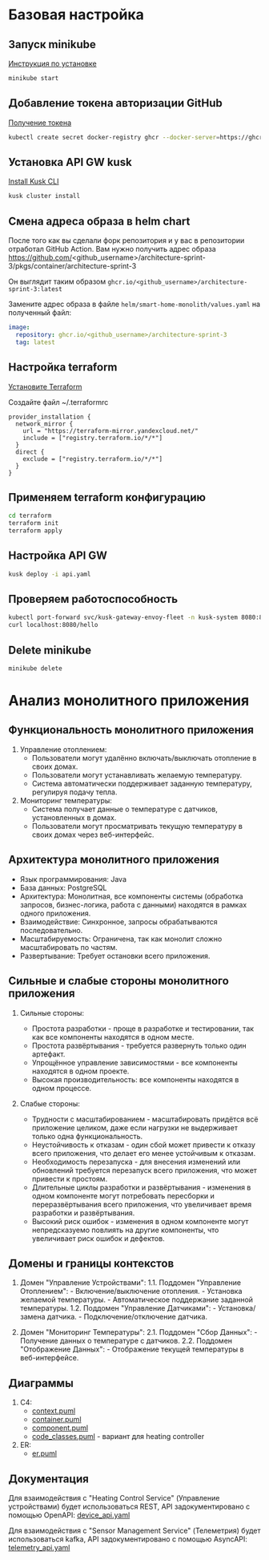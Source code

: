 # Базовая настройка

## Запуск minikube

[Инструкция по установке](https://minikube.sigs.k8s.io/docs/start/)

```bash
minikube start
```

## Добавление токена авторизации GitHub

[Получение токена](https://github.com/settings/tokens/new)

```bash
kubectl create secret docker-registry ghcr --docker-server=https://ghcr.io --docker-username=<github_username> --docker-password=<github_token> -n default
```

## Установка API GW kusk

[Install Kusk CLI](https://docs.kusk.io/getting-started/install-kusk-cli)

```bash
kusk cluster install
```

## Смена адреса образа в helm chart

После того как вы сделали форк репозитория и у вас в репозитории отработал GitHub Action. Вам нужно получить адрес образа <https://github.com/><github_username>/architecture-sprint-3/pkgs/container/architecture-sprint-3

Он выглядит таким образом
```ghcr.io/<github_username>/architecture-sprint-3:latest```

Замените адрес образа в файле `helm/smart-home-monolith/values.yaml` на полученный файл:

```yaml
image:
  repository: ghcr.io/<github_username>/architecture-sprint-3
  tag: latest
```

## Настройка terraform

[Установите Terraform](https://yandex.cloud/ru/docs/tutorials/infrastructure-management/terraform-quickstart#install-terraform)

Создайте файл ~/.terraformrc

```hcl
provider_installation {
  network_mirror {
    url = "https://terraform-mirror.yandexcloud.net/"
    include = ["registry.terraform.io/*/*"]
  }
  direct {
    exclude = ["registry.terraform.io/*/*"]
  }
}
```

## Применяем terraform конфигурацию

```bash
cd terraform
terraform init
terraform apply
```

## Настройка API GW

```bash
kusk deploy -i api.yaml
```

## Проверяем работоспособность

```bash
kubectl port-forward svc/kusk-gateway-envoy-fleet -n kusk-system 8080:80
curl localhost:8080/hello
```

## Delete minikube

```bash
minikube delete
```

# Анализ монолитного приложения

## Функциональность монолитного приложения

1. Управление отоплением:
   - Пользователи могут удалённо включать/выключать отопление в своих домах.
   - Пользователи могут устанавливать желаемую температуру.
   - Система автоматически поддерживает заданную температуру, регулируя подачу тепла.
2. Мониторинг температуры:
   - Система получает данные о температуре с датчиков, установленных в домах.
   - Пользователи могут просматривать текущую температуру в своих домах через веб-интерфейс.

## Архитектура монолитного приложения

- Язык программирования: Java
- База данных: PostgreSQL
- Архитектура: Монолитная, все компоненты системы (обработка запросов, бизнес-логика, работа с данными) находятся в рамках одного приложения.
- Взаимодействие: Синхронное, запросы обрабатываются последовательно.
- Масштабируемость: Ограничена, так как монолит сложно масштабировать по частям.
- Развертывание: Требует остановки всего приложения.

## Сильные и слабые стороны монолитного приложения

1. Сильные стороны:

   - Простота разработки - проще в разработке и тестировании, так как все компоненты находятся в одном месте.
   - Простота развёртывания - требуется развернуть только один артефакт.
   - Упрощённое управление зависимостями - все компоненты находятся в одном проекте. 
   - Высокая производительность: все компоненты находятся в одном процессе.
   
2. Слабые стороны:
   - Трудности с масштабированием - масштабировать придётся всё приложение целиком, даже если нагрузки не выдерживает только одна функциональность.
   - Неустойчивость к отказам - один сбой может привести к отказу всего приложения, что делает его менее устойчивым к отказам. 
   - Необходимость перезапуска - для внесения изменений или обновлений требуется перезапуск всего приложения, что может привести к простоям.
   - Длительные циклы разработки и развёртывания - изменения в одном компоненте могут потребовать пересборки и переразвёртывания всего приложения, что увеличивает время разработки и развёртывания.
   - Высокий риск ошибок - изменения в одном компоненте могут непредсказуемо повлиять на другие компоненты, что увеличивает риск ошибок и дефектов.

## Домены и границы контекстов

1. Домен "Управление Устройствами":
    1.1. Поддомен "Управление Отоплением":
        - Включение/выключение отопления.
        - Установка желаемой температуры.
        - Автоматическое поддержание заданной температуры.
    1.2. Поддомен "Управление Датчиками":
        - Установка/замена датчика.
        - Подключение/отключение датчика.

2. Домен "Мониторинг Температуры":
   2.1. Поддомен "Сбор Данных":
        - Получение данных о температуре с датчиков.
   2.2. Поддомен "Отображение Данных":
        - Отображение текущей температуры в веб-интерфейсе.

## Диаграммы 

1. С4:
    - [сontext.puml](./diagrams/сontext.puml) 
    - [container.puml](./diagrams/container.puml) 
    - [component.puml](./diagrams/component.puml) 
    - [code_classes.puml](./diagrams/code_classes.puml) - вариант для heating controller
2. ER:
    - [er.puml](./diagrams/er.puml)

## Документация

Для взаимодействия с "Heating Control Service" (Управление устройствами) будет использоваться REST, 
API задокументировано с помощью OpenAPI: [device_api.yaml](./docs/device_api.yaml)

Для взаимодействия с "Sensor Management Service" (Телеметрия) будет использоваться kafka,
API задокументировано с помощью AsyncAPI: [telemetry_api.yaml](./docs/telemetry_api.yaml)


